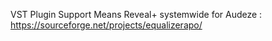 VST Plugin Support Means Reveal+ systemwide for Audeze :
https://sourceforge.net/projects/equalizerapo/
